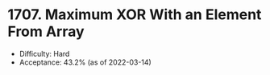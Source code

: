 # 1707. Maximum XOR With an Element From Array
- Difficulty: Hard
- Acceptance: 43.2% (as of 2022-03-14)
